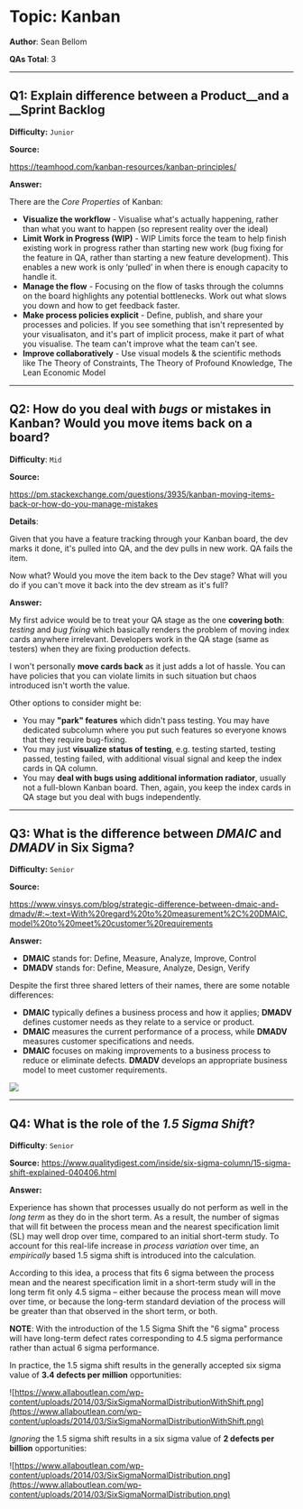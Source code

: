 # Topic: Kanban

**Author**: Sean Bellom

**QAs Total**: 3

---

## Q1: Explain difference between a Product__and a __Sprint Backlog 

**Difficulty:** `Junior`

**Source:**

https://teamhood.com/kanban-resources/kanban-principles/

**Answer:**

There are the _Core Properties_ of Kanban:

* **Visualize the workflow** - Visualise what's actually happening, rather than what you want to happen (so represent reality over the ideal)
* **Limit Work in Progress (WIP)** - WIP Limits force the team to help finish existing work in progress rather than starting new work (bug fixing for the feature in QA, rather than starting a new feature development). This enables a new work is only ‘pulled’ in when there is enough capacity to handle it.
* **Manage the flow** - Focusing on the flow of tasks through the columns on the board highlights any potential bottlenecks. Work out what slows you down and how to get feedback faster.
* **Make process policies explicit** - Define, publish, and share your processes and policies. If you see something that isn't represented by your visualisaton, and it's part of implicit process, make it part of what you visualise. The team can't improve what the team can't see.
* **Improve collaboratively** - Use visual models & the scientific methods like The Theory of Constraints, The Theory of Profound Knowledge, The Lean Economic Model

---

## Q2: How do you deal with _bugs_ or mistakes in Kanban? Would you move items back on a board?

**Difficulty**: `Mid`

**Source:**

https://pm.stackexchange.com/questions/3935/kanban-moving-items-back-or-how-do-you-manage-mistakes

**Details**:

Given that you have a feature tracking through your Kanban board, the dev marks it done, it's pulled into QA, and the dev pulls in new work. QA fails the item.

Now what? Would you move the item back to the Dev stage? What will you do if you can't move it back into the dev stream as it's full?

**Answer:**

My first advice would be to treat your QA stage as the one **covering both**: _testing_ and _bug fixing_ which basically renders the problem of moving index cards anywhere irrelevant. Developers work in the QA stage (same as testers) when they are fixing production defects. 

I won't personally **move cards back** as it just adds a lot of hassle. You can have policies that you can violate limits in such situation but chaos introduced isn't worth the value.

Other options to consider might be: 
* You may **"park" features** which didn't pass testing. You may have dedicated subcolumn where you put such features so everyone knows that they require bug-fixing.
* You may just **visualize status of testing**, e.g. testing started, testing passed, testing failed, with additional visual signal and keep the index cards in QA column.
* You may **deal with bugs using additional information radiator**, usually not a full-blown Kanban board. Then, again, you keep the index cards in QA stage but you deal with bugs independently.

---

## Q3: What is the difference between _DMAIC_ and _DMADV_ in Six Sigma?

**Difficulty:** `Senior`

**Source:**

https://www.vinsys.com/blog/strategic-difference-between-dmaic-and-dmadv/#:~:text=With%20regard%20to%20measurement%2C%20DMAIC,model%20to%20meet%20customer%20requirements

**Answer:**

* **DMAIC** stands for: Define, Measure, Analyze, Improve, Control
* **DMADV** stands for: Define, Measure, Analyze, Design, Verify

Despite the first three shared letters of their names, there are some notable differences:
* **DMAIC** typically defines a business process and how it applies; **DMADV** defines customer needs as they relate to a service or product.
* **DMAIC** measures the current performance of a process, while **DMADV** measures customer specifications and needs.
* **DMAIC** focuses on making improvements to a business process to reduce or eliminate defects. **DMADV** develops an appropriate business model to meet customer requirements.

![](https://keydifferences.com/wp-content/uploads/2022/03/flow-chart.jpg)

---

## Q4: What is the role of the _1.5 Sigma Shift_?

**Difficulty**: `Senior`

**Source:**
https://www.qualitydigest.com/inside/six-sigma-column/15-sigma-shift-explained-040406.html

**Answer:**

Experience has shown that processes usually do not perform as well in the _long term_ as they do in the short term. As a result, the number of sigmas that will fit between the process mean and the nearest specification limit (SL) may well drop over time, compared to an initial short-term study. To account for this real-life increase in _process variation_ over time, an _empirically_ based 1.5 sigma shift is introduced into the calculation.

According to this idea, a process that fits 6 sigma between the process mean and the nearest specification limit in a short-term study will in the long term fit only 4.5 sigma – either because the process mean will move over time, or because the long-term standard deviation of the process will be greater than that observed in the short term, or both.

**NOTE**: With the introduction of the 1.5 Sigma Shift the "6 sigma" process will have long-term defect rates corresponding to 4.5 sigma performance rather than actual 6 sigma performance.

In practice, the 1.5 sigma shift results in the generally accepted six sigma value of **3.4 defects per million** opportunities:

![https://www.allaboutlean.com/wp-content/uploads/2014/03/SixSigmaNormalDistributionWithShift.png](https://www.allaboutlean.com/wp-content/uploads/2014/03/SixSigmaNormalDistributionWithShift.png)

_Ignoring_ the 1.5 sigma shift results in a six sigma value of **2 defects per billion** opportunities:

![https://www.allaboutlean.com/wp-content/uploads/2014/03/SixSigmaNormalDistribution.png](https://www.allaboutlean.com/wp-content/uploads/2014/03/SixSigmaNormalDistribution.png)